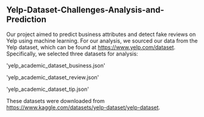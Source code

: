 ## Yelp-Dataset-Challenges-Analysis-and-Prediction
Our project aimed to predict business attributes and detect fake reviews on Yelp using machine learning. For our analysis, we sourced our data from the Yelp dataset, which can be found at https://www.yelp.com/dataset. Specifically, we selected three datasets for analysis: 


'yelp_academic_dataset_business.json'

'yelp_academic_dataset_review.json'

'yelp_academic_dataset_tip.json'

These datasets were downloaded from https://www.kaggle.com/datasets/yelp-dataset/yelp-dataset.
